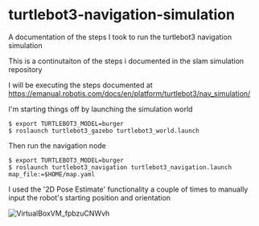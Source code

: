 # turtlebot3-navigation-simulation
A documentation of the steps I took to run the turtlebot3 navigation simulation

This is a continutaiton of the steps i documented in the slam simulation repository

I will be executing the steps documented at https://emanual.robotis.com/docs/en/platform/turtlebot3/nav_simulation/

I'm starting things off by launching the simulation world

```
$ export TURTLEBOT3_MODEL=burger
$ roslaunch turtlebot3_gazebo turtlebot3_world.launch
```

Then run the navigation node

```
$ export TURTLEBOT3_MODEL=burger
$ roslaunch turtlebot3_navigation turtlebot3_navigation.launch map_file:=$HOME/map.yaml
```

I used the '2D Pose Estimate' functionality a couple of times to manually input the robot's starting position and orientation

![VirtualBoxVM_fpbzuCNWvh](https://user-images.githubusercontent.com/25144777/124659485-b017f280-dead-11eb-8fe5-a40b930928e0.png)

